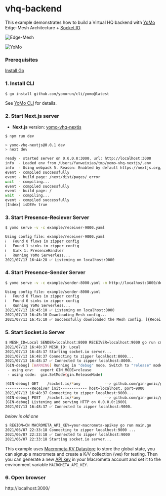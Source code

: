 # vhq-backend

This example demonstrates how to build a Virtual HQ backend with [YoMo](https://github.com/yomorun/yomo) Edge-Mesh Architecture + [Socket.IO](https://socket.io/).

![Edge-Mesh](https://github.com/yomorun/yomo-socketio-adapter/blob/main/edge-mesh.jpg)

![YoMo](https://github.com/yomorun/yomo-socketio-adapter/blob/main/adapter.png)

### Prerequisites

[Install Go](https://golang.org/doc/install)

### 1. Install CLI

```bash
$ go install github.com/yomorun/cli/yomo@latest
```

See [YoMo CLI](https://github.com/yomorun/cli#installing) for details.

### 2. Start Next.js server

* **Next.js** version: [yomo-vhq-nextjs](https://github.com/yomorun/yomo-vhq-nextjs)

```bash
$ npm run dev

> yomo-vhq-nextjs@0.0.1 dev
> next dev

ready - started server on 0.0.0.0:3000, url: http://localhost:3000
info  - Loaded env from /Users/fanweixiao/tmp/yomo-vhq-nextjs/.env
info  - Using webpack 5. Reason: Enabled by default https://nextjs.org/docs/messages/webpack5
event - compiled successfully
event - build page: /next/dist/pages/_error
wait  - compiling...
event - compiled successfully
event - build page: /
wait  - compiling...
event - compiled successfully
[Index] isDEV= true
```

### 3. Start Presence-Reciever Server

```bash
$ yomo serve -v -c example/receiver-9000.yaml

Using config file: example/receiver-9000.yaml
ℹ️   Found 0 flows in zipper config
ℹ️   Found 1 sinks in zipper config
ℹ️   Sink 1: PresenceHandler
ℹ️   Running YoMo Serverless...
2021/07/13 16:44:28 ✅ Listening on localhost:9000
```

### 4. Start Presence-Sender Server

```bash
$ yomo serve -v -c example/sender-8000.yaml -m http://localhost:3000/dev.json

Using config file: example/sender-8000.yaml
ℹ️   Found 0 flows in zipper config
ℹ️   Found 0 sinks in zipper config
ℹ️   Running YoMo Serverless...
2021/07/13 16:45:10 ✅ Listening on localhost:8000
2021/07/13 16:45:10 Downloading Mesh config...
2021/07/13 16:45:10 ✅ Successfully downloaded the Mesh config. [{Receiver-A localhost 9000}]
```

### 5. Start Socket.io Server

```bash
$ MESH_ID=Local SENDER=localhost:8000 RECEIVER=localhost:9000 go run cmd/main.go
2021/07/13 16:48:37 MESH_ID: Local
2021/07/13 16:48:37 Starting socket.io server...
2021/07/13 16:48:37 Connecting to zipper localhost:8000...
2021/07/13 16:48:37 ✅ Connected to zipper localhost:8000.
[GIN-debug] [WARNING] Running in "debug" mode. Switch to "release" mode in production.
 - using env:	export GIN_MODE=release
 - using code:	gin.SetMode(gin.ReleaseMode)

[GIN-debug] GET    /socket.io/*any           --> github.com/gin-gonic/gin.WrapH.func1 (2 handlers)
------------Receiver init------------ host=localhost, port=9000
2021/07/13 16:48:37 Connecting to zipper localhost:9000...
[GIN-debug] POST   /socket.io/*any           --> github.com/gin-gonic/gin.WrapH.func1 (2 handlers)
[GIN-debug] Listening and serving HTTP on 0.0.0.0:19001
2021/07/13 16:48:37 ✅ Connected to zipper localhost:9000.
```

_below is old one_

```bash
$ REGION=CN MACROMETA_API_KEY=your-macrometa-apikey go run main.go
2021/06/07 22:33:18 Connecting to zipper localhost:9000 ...
2021/06/07 22:33:18 ✅ Connected to zipper localhost:9000
2021/06/07 22:33:18 Starting socket.io server...
```

This example uses [Macrometa KV Datastore](https://www.macrometa.com/products/nosql/kv) to store the global state, you can signup a macrometa and create a K/V collection (`VHQ`) for testing. Then you can generate a new [API key](https://gdn.paas.macrometa.io/#accounts/apikeys) in your Macrometa account and set it to the environment variable `MACROMETA_API_KEY`.

### 6. Open browser

http://localhost:3000/